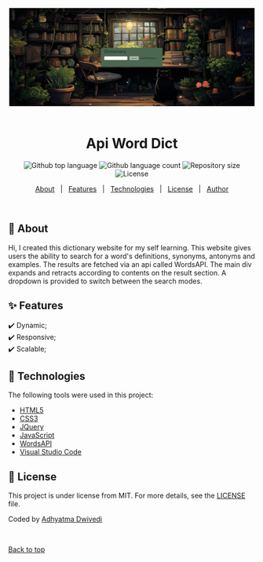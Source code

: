 <div align="center" id="top"> 
  <img src="Images/Screenshot.png" alt="Api Word Dict" width="500px" height="200px" />
  &#xa0;
</div>

<h1 align="center">Api Word Dict</h1>

<p align="center">
  <img alt="Github top language" src="https://img.shields.io/github/languages/top/r00kieAd/api-word-dict?color=56BEB8">

  <img alt="Github language count" src="https://img.shields.io/github/languages/count/r00kieAd/api-word-dict?color=56BEB8">

  <img alt="Repository size" src="https://img.shields.io/github/repo-size/r00kieAd/api-word-dict?color=56BEB8">

  <img alt="License" src="https://img.shields.io/github/license/r00kieAd/api-word-dict?color=56BEB8">
</p>

<p align="center">
  <a href="#dart-about">About</a> &#xa0; | &#xa0; 
  <a href="#sparkles-features">Features</a> &#xa0; | &#xa0;
  <a href="#rocket-technologies">Technologies</a> &#xa0; | &#xa0;
  <a href="#memo-license">License</a> &#xa0; | &#xa0;
  <a href="https://github.com/r00kieAd" target="_blank">Author</a>
</p>

<br>

## :dart: About ##

Hi, I created this dictionary website for my self learning. This website gives users the ability to search for a word's definitions, synonyms, antonyms and examples. The results are fetched via an api called WordsAPI. The main div expands and retracts according to contents on the result section. A dropdown is provided to switch between the search modes. 

## :sparkles: Features ##

:heavy_check_mark: Dynamic;\
:heavy_check_mark: Responsive;\
:heavy_check_mark: Scalable;

## :rocket: Technologies ##

The following tools were used in this project:

- [HTML5](https://www.w3schools.com/html/default.asp)
- [CSS3](https://www.w3schools.com/css/default.asp)
- [JQuery](https://www.w3schools.com/jquery/default.asp)
- [JavaScript](https://www.w3schools.com/js/default.asp)
- [WordsAPI](https://rapidapi.com/dpventures/api/wordsapi/)
- [Visual Studio Code](https://code.visualstudio.com/)


## :memo: License ##

This project is under license from MIT. For more details, see the [LICENSE](LICENSE) file.


Coded by <a href="https://github.com/r00kieAd" target="_blank">Adhyatma Dwivedi</a>

&#xa0;

<a href="#top">Back to top</a>
